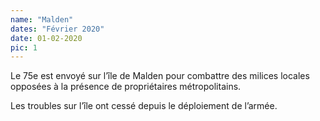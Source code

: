 ```yaml
---
name: "Malden"
dates: "Février 2020"
date: 01-02-2020
pic: 1
---
```

Le 75e est envoyé sur l’île de Malden pour combattre des milices locales opposées à la présence de propriétaires métropolitains.

Les troubles sur l’île ont cessé depuis le déploiement de l’armée.
